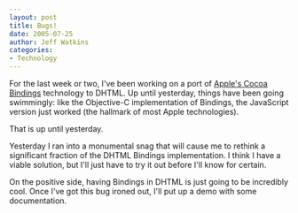 ```yaml
---
layout: post
title: Bugs!
date: 2005-07-25
author: Jeff Watkins
categories:
- Technology
---
```


For the last week or two, I've been working on a port of [Apple's Cocoa Bindings](http://developer.apple.com/documentation/Cocoa/Conceptual/CocoaBindings/index.html) technology to DHTML. Up until yesterday, things have been going swimmingly: like the Objective-C implementation of Bindings, the JavaScript version just worked (the hallmark of most Apple technologies).

That is up until yesterday.

Yesterday I ran into a monumental snag that will cause me to rethink a significant fraction of the DHTML Bindings implementation. I think I have a viable solution, but I'll just have to try it out before I'll know for certain.

On the positive side, having Bindings in DHTML is just going to be incredibly cool. Once I've got this bug ironed out, I'll put up a demo with some documentation.